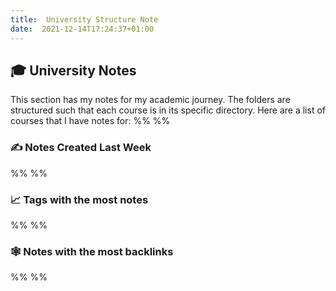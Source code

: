 ```yaml
---
title:  University Structure Note
date:  2021-12-14T17:24:37+01:00
---
```


## 🎓 University Notes 
This section has my notes for my academic journey. The folders are structured such that each course is in its specific directory. Here are a list of courses that I have notes for:
%%
%%

### ✍️ Notes Created Last Week 
%%
%%

### 📈 Tags with the most notes
%%
%%

### 🕸 Notes with the most backlinks
%%
%%